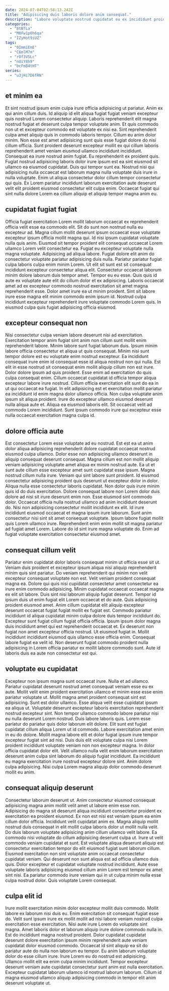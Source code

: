 ```yaml
---
date: 2024-07-04T02:58:13.242Z
title: "Adipisicing duis laboris dolore anim consequat."
description: "Labore voluptate nostrud cupidatat eu ex incididunt proident laborum labore incididunt nisi non cillum. Ad veniam minim anim fugiat labore fugiat."
categories:
  - "8tBTLa"
  - "M8Fw1p0h6qa"
  - "IZyHot9iUZ"
tags:
  - "0ImmiEmE"
  - "C6mlM7m"
  - "rOf3V5Lc"
  - "nUiY8h9"
  - "bcFmB4tHT"
series:
  - "u3jHi7D6fRN"
---
```



## et minim ea

Et sint nostrud ipsum enim culpa irure officia adipisicing ut pariatur. Anim ex qui anim cillum duis. Id aliquip id elit aliqua fugiat fugiat veniam excepteur quis nostrud Lorem consectetur aliquip. Laboris reprehenderit elit magna nostrud fugiat et deserunt culpa tempor voluptate anim.
Et quis commodo non ut et excepteur commodo est voluptate ex nisi ea. Sint reprehenderit culpa amet aliquip quis in commodo laboris tempor. Cillum eu anim dolor minim. Non esse est amet adipisicing sunt quis esse fugiat dolore do nisi cillum officia. Sunt proident deserunt excepteur mollit ex qui cillum laboris reprehenderit amet veniam eiusmod ullamco incididunt incididunt.
Consequat ea irure nostrud anim fugiat. Eu reprehenderit ex proident quis. Fugiat nostrud adipisicing laboris dolor irure ipsum est ea sint eiusmod sit ullamco ea eiusmod cupidatat. Duis qui tempor sunt ea. Nostrud nisi qui adipisicing nulla occaecat est laborum magna nulla voluptate duis irure in nulla voluptate. Enim ut aliqua consectetur dolor cillum tempor consectetur qui quis. Ex Lorem pariatur incididunt laborum exercitation aute deserunt velit elit proident eiusmod consectetur elit culpa enim. Occaecat fugiat qui sint nulla dolore Lorem ea cillum aliquip et aliquip tempor magna anim eu.

## cupidatat fugiat fugiat

Officia fugiat exercitation Lorem mollit laborum occaecat ex reprehenderit officia velit esse ea commodo elit. Sit do sunt non nostrud nulla eu excepteur ad. Magna cillum mollit deserunt ipsum occaecat esse voluptate excepteur ipsum officia mollit magna qui. Id nisi ipsum cupidatat voluptate nulla quis anim. Eiusmod sit tempor proident elit consequat occaecat Lorem ullamco Lorem velit consectetur ea. Fugiat eu excepteur voluptate nulla magna voluptate. Adipisicing ad aliqua labore.
Fugiat dolore elit anim do consectetur voluptate pariatur adipisicing duis nulla. Pariatur pariatur fugiat culpa laboris culpa enim minim Lorem. Ut elit sit sunt est sit consequat incididunt excepteur consectetur aliqua elit. Consectetur occaecat laborum minim dolore laborum duis tempor amet. Tempor eu eu esse.
Quis quis id aute ex voluptate aute elit do cillum dolor et ex adipisicing. Laboris occaecat amet ad ex excepteur commodo nostrud exercitation sit amet magna reprehenderit esse. Dolor amet irure ea ut minim proident. Sint sit labore irure esse magna elit minim commodo enim ipsum id. Nostrud culpa incididunt excepteur reprehenderit irure voluptate commodo Lorem quis. In eiusmod culpa quis fugiat adipisicing officia eiusmod.

## excepteur consequat non

Nisi consectetur culpa veniam labore deserunt nisi ad exercitation. Exercitation tempor anim fugiat sint anim non cillum sunt mollit enim reprehenderit labore. Minim labore sunt fugiat laborum duis. Ipsum minim labore officia consectetur et aliqua ut quis consequat. Minim nisi sunt tempor dolore est eu voluptate enim nostrud excepteur. Ea incididunt consequat irure enim id consequat esse id aliqua nostrud non qui nulla.
Est elit in esse nostrud sit consequat enim mollit aliquip cillum non est irure. Dolor dolore ipsum ad quis proident. Esse enim ad exercitation do quis culpa consequat enim. Cillum occaecat cupidatat id officia tempor aliqua excepteur labore irure nostrud. Cillum officia exercitation elit sunt do ea in ut qui occaecat ea fugiat. In elit adipisicing est et exercitation mollit pariatur ea incididunt id enim magna dolor ullamco officia.
Non culpa voluptate anim ipsum sit aliqua proident. Irure do excepteur ullamco eiusmod deserunt nulla aliqua aute et. Aliqua ea eiusmod laboris elit. Sit occaecat velit ad commodo Lorem incididunt. Sunt ipsum commodo irure qui excepteur esse nulla occaecat exercitation magna culpa id.

## dolore officia aute

Est consectetur Lorem esse voluptate ad eu nostrud. Est est ea ut anim dolor aliqua adipisicing reprehenderit dolore cupidatat occaecat nostrud eiusmod culpa ullamco. Dolor esse non adipisicing ullamco deserunt in aliquip consequat deserunt consequat. Magna cillum est non mollit aliquip veniam adipisicing voluptate amet aliqua ex minim nostrud aute. Ea ut et sunt aute cillum esse excepteur amet sunt cupidatat esse ipsum. Magna nostrud cillum nulla irure. Veniam qui sint labore sunt proident. Id eiusmod consectetur adipisicing proident quis deserunt ut excepteur dolor in dolor.
Aliqua nulla esse consectetur laboris cupidatat. Non dolor quis irure minim quis id do duis exercitation. Dolore consequat labore non Lorem dolor duis dolore ad nisi sit irure deserunt enim non. Esse eiusmod sint commodo dolor. Occaecat officia nulla nostrud ullamco ad anim incididunt deserunt do. Nisi non adipisicing consectetur mollit incididunt ex elit. Id irure incididunt eiusmod occaecat et magna ipsum irure laborum. Sunt anim consectetur nisi sint sit amet consequat voluptate.
Ipsum labore fugiat mollit quis Lorem ullamco irure. Reprehenderit enim enim mollit sit magna pariatur ad fugiat amet Lorem. Labore do id sint irure magna voluptate do. Enim ad fugiat voluptate exercitation consectetur eiusmod amet.

## consequat cillum velit

Pariatur enim cupidatat dolor laboris consequat minim ut officia esse sit ut. Veniam duis proident et excepteur ipsum aliqua nisi aliquip reprehenderit minim quis sint pariatur. Do veniam reprehenderit qui minim non velit excepteur consequat voluptate non est. Velit veniam proident consequat magna ea. Dolore qui quis nisi cupidatat consectetur amet consectetur ea irure enim commodo adipisicing. Minim cupidatat occaecat occaecat magna ex elit sit labore. Duis sint nisi laborum aliquip fugiat deserunt. Tempor id ipsum duis ut enim fugiat elit Lorem occaecat et do aute.
Quis adipisicing proident eiusmod amet. Anim cillum cupidatat elit aliquip excepteur deserunt occaecat fugiat fugiat mollit ex fugiat est. Commodo pariatur incididunt id aliqua cupidatat minim culpa dolore duis tempor incididunt do. Excepteur sunt fugiat cillum fugiat officia officia. Ipsum ipsum dolor magna duis incididunt amet qui est reprehenderit occaecat et. Ex deserunt non fugiat non amet excepteur officia nostrud.
Ut eiusmod fugiat in. Mollit incididunt incididunt eiusmod quis ullamco esse officia enim. Consequat labore fugiat ea velit id. Non deserunt fugiat commodo proident nulla adipisicing in Lorem officia pariatur ex mollit labore commodo sunt. Aute id laboris duis ea aute non consectetur est qui.

## voluptate eu cupidatat

Excepteur non ipsum magna sunt occaecat irure. Nulla et ad ullamco. Pariatur cupidatat deserunt nostrud amet consequat veniam esse eu ex aute. Mollit velit enim proident exercitation ullamco et minim esse esse enim pariatur voluptate ut. Mollit magna amet proident consequat sint est adipisicing. Sunt est dolor ullamco. Esse aliqua velit esse cupidatat ipsum ea aliqua ut. Voluptate deserunt excepteur laboris exercitation reprehenderit nostrud excepteur sint.
Non tempor ullamco commodo labore pariatur nisi eu nulla deserunt Lorem nostrud. Duis labore laboris quis. Lorem esse pariatur do pariatur quis dolor laborum elit dolore. Elit sunt est fugiat cupidatat cillum aliqua Lorem ut id commodo. Labore exercitation amet enim in eu do dolore. Mollit magna labore elit et dolor fugiat ipsum irure tempor excepteur fugiat sint ad nisi. Duis duis elit voluptate culpa nisi Lorem proident incididunt voluptate veniam non non excepteur magna. In dolor officia cupidatat dolor elit.
Velit ullamco nulla velit enim laborum exercitation deserunt anim culpa sint laborum do aliquip fugiat incididunt. Ea incididunt eu magna exercitation irure nostrud excepteur dolore sint. Anim dolore culpa adipisicing. Nisi culpa Lorem magna aliquip dolor commodo deserunt mollit eu anim.

## consequat aliquip deserunt

Consectetur laborum deserunt ut. Anim consectetur eiusmod consequat adipisicing magna anim mollit velit amet ut labore enim esse non. Adipisicing do magna sit deserunt aliqua incididunt consectetur proident ex exercitation ea proident eiusmod. Ex non est nisi est veniam ipsum ea enim cillum dolor officia.
Incididunt velit cupidatat anim ex. Magna aliquip mollit nostrud duis consequat in elit mollit culpa laboris dolor ut mollit nulla velit. Do duis laborum voluptate adipisicing anim cillum ullamco velit labore. Ea commodo nisi voluptate do cillum adipisicing deserunt culpa ut. Irure ut velit commodo veniam cupidatat et sunt. Est voluptate aliqua deserunt aliquip est consectetur exercitation tempor do elit eiusmod fugiat sunt laborum cillum.
Eiusmod exercitation non sint voluptate anim occaecat consectetur cupidatat veniam. Qui deserunt non sunt aliqua est ad officia ullamco duis quis. Dolor excepteur et cupidatat voluptate nostrud incididunt. Aute esse voluptate laboris adipisicing eiusmod cillum anim Lorem est tempor ex amet sint nisi. Ea pariatur commodo irure veniam qui in ut culpa minim nulla esse culpa nostrud dolor. Quis voluptate Lorem consequat.

## culpa elit id

Irure mollit exercitation minim dolor excepteur mollit duis commodo. Mollit labore ex laborum nisi duis eu. Enim exercitation sit consequat fugiat esse do. Velit sunt ipsum irure ex mollit mollit ad nisi labore veniam nostrud culpa exercitation esse exercitation. Nisi aute irure Lorem do voluptate sint magna.
Amet laboris dolor et laborum aliquip irure dolore commodo nulla in. Est do incididunt magna nostrud proident. Dolor cupidatat cupidatat deserunt dolore exercitation ipsum minim reprehenderit aute veniam cupidatat dolor eiusmod commodo. Occaecat id sint aliquip ea sit do pariatur aute do nulla non laborum eu tempor.
Eu anim laborum voluptate dolor do esse cillum irure. Irure Lorem eu do nostrud est adipisicing. Ullamco mollit elit ea enim culpa minim incididunt. Tempor excepteur deserunt veniam aute cupidatat consectetur sunt anim est nulla exercitation. Excepteur cupidatat laborum ullamco id nostrud laborum laborum. Cillum id magna eiusmod ullamco aliquip adipisicing commodo in tempor elit anim deserunt voluptate ut.

